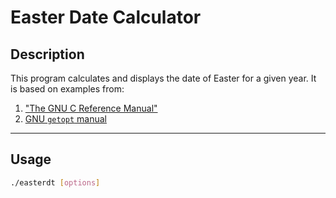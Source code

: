 # Easter Date Calculator

## Description

This program calculates and displays the date of Easter for a given year. It is based on examples from:

1. ["The GNU C Reference Manual"](https://www.gnu.org/software/gnu-c-manual/gnu-c-manual.html)
2. [GNU `getopt` manual](https://www.gnu.org/software/libc/manual/html_node/Getopt.html)

---

## Usage

```bash
./easterdt [options]
```

